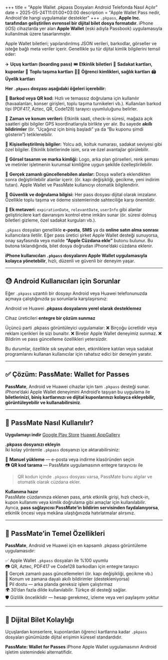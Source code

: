 +++
title = "Apple Wallet .pkpass Dosyaları Android Telefonda Nasıl Açılır"
date = 2025-05-24T11:01:00+03:00
description = "Apple Wallet Pass nedir, Android'de hangi uygulamalar destekler"
+++
`.pkpass`, **Apple Inc. tarafından geliştirilen evrensel bir dijital bilet dosya formatıdır**. iPhone (iOS) cihazlarda yer alan **Apple Wallet** (eski adıyla Passbook) uygulamasıyla kullanılmak üzere tasarlanmıştır.

Apple Wallet biletleri; yapılandırılmış JSON verileri, barkodlar, görseller ve isteğe bağlı meta veriler içerir. Genellikle şu tür dijital kimlik bilgilerini temsil eder:

✈️ **Uçuş kartları (boarding pass)**
🎟️ **Etkinlik biletleri**
🍚 **Sadakat kartları, kuponlar**
🚌 **Toplu taşıma kartları**
🧑‍🏫 **Öğrenci kimlikleri, sağlık kartları**
🏟️ **Üyelik kartları**
    
**Her `.pkpass` dosyası aşağıdaki öğeleri içerebilir:**

🔲 **Barkod veya QR kod:** Hızlı ve temassız doğrulama için kullanılır (havaalanları, konser girişleri, toplu taşıma turnikeleri vb.). Kullanılan barkod tipi (PDF417, Aztec, QR, Code128) tarayıcı uyumluluğunu belirler.

📍 **Zaman ve konum verileri:** Etkinlik saati, check-in süresi, mağaza açık saatleri gibi bilgiler GPS koordinatlarıyla birlikte yer alır. Bu sayede **akıllı bildirimler** (ör. “Uçağınız için biniş başladı” ya da “Bu kuponu şimdi gösterin”) tetiklenebilir.

👤 **Kişiselleştirilmiş bilgiler:** Yolcu adı, koltuk numarası, sadakat seviyesi gibi özel bilgiler. Etkinlik biletlerinde isim, sıra ve özel avantajlar görülebilir.

🎫 **Görsel tasarım ve marka kimliği:** Logo, arka plan görselleri, renk şeması ve metinler işletmenin kurumsal kimliğine uygun şekilde özelleştirilebilir.

🔁 **Gerçek zamanlı güncellenebilen alanlar:** Dosya wallet’a eklendikten sonra değiştirilebilir alanlar içerir. (ör. kapı değişikliği, gecikme, yeni indirim tutarı). Apple Wallet ve PassMate kullanıcıyı otomatik bilgilendirir.

🔐 **Güvenlik ve doğrulama bilgisi:** Her pass dosyası dijital olarak imzalanır. Özellikle toplu taşıma ve ödeme sistemlerinde sahteciliğe karşı önemlidir.

🔧 **Ek metaveri:** `expirationDate`, `relevantDate`, `userInfo` gibi alanlar geliştiricilere kart davranışını kontrol etme imkânı sunar (ör. süresi dolmuş biletleri gizleme, özel sadakat kurguları vb.).

`.pkpass` dosyaları genellikle **e-posta**, **SMS** ya da **online satın alma sonrası** kullanıcılara iletilir. Eğer pass üretici şirket Apple Wallet desteği sunuyorsa, onay sayfasında veya mailde **“Apple Cüzdana ekle”** butonu bulunur. Bu butona tıklandığında, bilet dosya doğrudan iPhone’daki cüzdana eklenir.

**iPhone kullanıcıları `.pkpass` dosyalarını Apple Wallet uygulamasıyla kolayca yönetebilir**, hızlı, düzenli ve güvenli bir deneyim yaşar.

----------

## 😓 Android Kullanıcıları için Sorunlar

Eğer `.pkpass` uzantılı bir dosyayı Android veya Huawei telefonunuzda açmaya çalıştığınızda şu sorunlarla karşılaşırsınız:

Android ve Huawei **.pkpass dosyalarını yerel olarak desteklemez**
    
Cihaz üreticileri **entegre bir çözüm sunmaz**
    
Üçüncü parti .pkpass görüntüleyici uygulamalar:
 ❌ Birçoğu ücretlidir veya reklam içerikleri ile sizi bunaltır.
 ❌ Birebir Apple Wallet deneyimiz sunmaz.
 ❌ Bildirim ve pass güncelleme özellikleri yetersizdir.

Bu durumlar, özellikle sık seyahat eden, etkinliklere katılan veya sadakat programlarını kullanan kullanıcılar için rahatsız edici bir deneyim yaratır.

----------

## ✅ Çözüm: **PassMate: Wallet for Passes**

**PassMate**, Android ve Huawei cihazlar için tam `.pkpass` desteği sunar. iPhone’daki Apple Wallet deneyimini Android’e taşıyan bu uygulama ile **biletlerinizi, biniş kartlarınızı ve dijital kuponlarınızı kolayca ekleyebilir, görüntüleyebilir ve kullanabilirsiniz**.

----------

## 📲 PassMate Nasıl Kullanılır?

**Uygulamayı indir**
[Google Play Store](https://play.google.com/store/apps/details?id=com.getpassmate.wallet&utm_source=emea_Med)
[Huawei AppGallery](https://appgallery.huawei.com/app/C113344055)
    

**.pkpass dosyanızı ekleyin**  
İki kolay yöntemle `.pkpass` dosyanızı içe aktarabilirsiniz:

📁 **Manuel yükleme** — e-posta veya indirme klasöründen seçin  
📷 **QR kod tarama** — PassMate uygulamasının entegre tarayıcısı ile

> QR kodun içinde `.pkpass` dosyası varsa, PassMate bunu algılar ve otomatik olarak cüzdana ekler.

**Kullanıma hazır**  
PassMate cüzdanınıza eklenen pass, artık etkinlik girişi, hızlı check-in, kupon kullanımı veya kimlik doğrulama gibi amaçlar için kullanılabilir.  
Ayrıca, **pass sağlayıcısı PassMate’in bildirim servisinden faydalanıyorsa**, etkinlik öncesi veya mekâna ulaştığınızda hatırlatmalar alırsınız.

----------

## 🧩 PassMate’in Temel Özellikleri

**PassMate**, Android ve Huawei için en kapsamlı .pkpass görüntüleme uygulamasıdır:

✅ Apple Wallet `.pkpass` dosyaları ile %100 uyumlu  
📷 QR, Aztec, PDF417 ve Code128 barkodları için entegre tarayıcı  
🔁 Gerçek zamanlı pass güncellemeleri (ör. kapı değişikliği, gecikme vb.)  
🔔 Konum ve zamana dayalı akıllı bildirimler (destekleniyorsa)  
🔋 Pil dostu — arka planda gereksiz işlem çalıştırmaz  
🌍 30’dan fazla dilde kullanılabilir. Türkçe dil desteği sağlar.  
🛡️ Gizlilik önceliklidir — hesap gerekmez, izleme veya veri paylaşımı yoktur

----------

## 🚀 Dijital Bilet Kolaylığı

Uçuşlardan konserlere, kuponlardan öğrenci kartlarına kadar `.pkpass` dosyaları günümüzde dijital erişimin küresel standardıdır.

**PassMate: Wallet for Passes** iPhone Apple Wallet uygulamasının Android işletim sistemindeki alternatifidir. 

